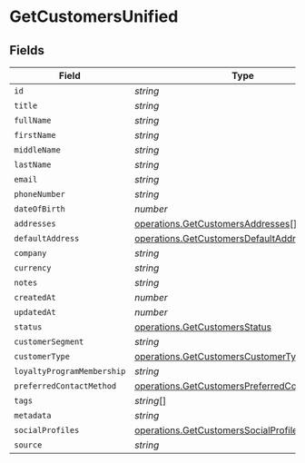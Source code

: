 # GetCustomersUnified


## Fields

| Field                                                                                                          | Type                                                                                                           | Required                                                                                                       | Description                                                                                                    |
| -------------------------------------------------------------------------------------------------------------- | -------------------------------------------------------------------------------------------------------------- | -------------------------------------------------------------------------------------------------------------- | -------------------------------------------------------------------------------------------------------------- |
| `id`                                                                                                           | *string*                                                                                                       | :heavy_minus_sign:                                                                                             | N/A                                                                                                            |
| `title`                                                                                                        | *string*                                                                                                       | :heavy_minus_sign:                                                                                             | N/A                                                                                                            |
| `fullName`                                                                                                     | *string*                                                                                                       | :heavy_minus_sign:                                                                                             | N/A                                                                                                            |
| `firstName`                                                                                                    | *string*                                                                                                       | :heavy_minus_sign:                                                                                             | N/A                                                                                                            |
| `middleName`                                                                                                   | *string*                                                                                                       | :heavy_minus_sign:                                                                                             | N/A                                                                                                            |
| `lastName`                                                                                                     | *string*                                                                                                       | :heavy_minus_sign:                                                                                             | N/A                                                                                                            |
| `email`                                                                                                        | *string*                                                                                                       | :heavy_minus_sign:                                                                                             | N/A                                                                                                            |
| `phoneNumber`                                                                                                  | *string*                                                                                                       | :heavy_minus_sign:                                                                                             | N/A                                                                                                            |
| `dateOfBirth`                                                                                                  | *number*                                                                                                       | :heavy_minus_sign:                                                                                             | N/A                                                                                                            |
| `addresses`                                                                                                    | [operations.GetCustomersAddresses](../../models/operations/getcustomersaddresses.md)[]                         | :heavy_minus_sign:                                                                                             | N/A                                                                                                            |
| `defaultAddress`                                                                                               | [operations.GetCustomersDefaultAddress](../../models/operations/getcustomersdefaultaddress.md)                 | :heavy_minus_sign:                                                                                             | N/A                                                                                                            |
| `company`                                                                                                      | *string*                                                                                                       | :heavy_minus_sign:                                                                                             | N/A                                                                                                            |
| `currency`                                                                                                     | *string*                                                                                                       | :heavy_minus_sign:                                                                                             | N/A                                                                                                            |
| `notes`                                                                                                        | *string*                                                                                                       | :heavy_minus_sign:                                                                                             | N/A                                                                                                            |
| `createdAt`                                                                                                    | *number*                                                                                                       | :heavy_minus_sign:                                                                                             | N/A                                                                                                            |
| `updatedAt`                                                                                                    | *number*                                                                                                       | :heavy_minus_sign:                                                                                             | N/A                                                                                                            |
| `status`                                                                                                       | [operations.GetCustomersStatus](../../models/operations/getcustomersstatus.md)                                 | :heavy_minus_sign:                                                                                             | N/A                                                                                                            |
| `customerSegment`                                                                                              | *string*                                                                                                       | :heavy_minus_sign:                                                                                             | N/A                                                                                                            |
| `customerType`                                                                                                 | [operations.GetCustomersCustomerType](../../models/operations/getcustomerscustomertype.md)                     | :heavy_minus_sign:                                                                                             | N/A                                                                                                            |
| `loyaltyProgramMembership`                                                                                     | *string*                                                                                                       | :heavy_minus_sign:                                                                                             | N/A                                                                                                            |
| `preferredContactMethod`                                                                                       | [operations.GetCustomersPreferredContactMethod](../../models/operations/getcustomerspreferredcontactmethod.md) | :heavy_minus_sign:                                                                                             | N/A                                                                                                            |
| `tags`                                                                                                         | *string*[]                                                                                                     | :heavy_minus_sign:                                                                                             | N/A                                                                                                            |
| `metadata`                                                                                                     | *string*                                                                                                       | :heavy_minus_sign:                                                                                             | N/A                                                                                                            |
| `socialProfiles`                                                                                               | [operations.GetCustomersSocialProfiles](../../models/operations/getcustomerssocialprofiles.md)[]               | :heavy_minus_sign:                                                                                             | N/A                                                                                                            |
| `source`                                                                                                       | *string*                                                                                                       | :heavy_minus_sign:                                                                                             | N/A                                                                                                            |